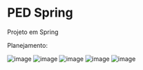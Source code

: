 # PED Spring
 Projeto em Spring

 Planejamento:


 
 ![image](https://github.com/RHMestudante/PED-Spring/assets/116378866/b0f5e924-47de-45e1-bdee-f41334aac586)
 ![image](https://github.com/RHMestudante/PED-Spring/assets/116378866/f73f88d1-5cfa-4f3e-a10a-8a87c5713054)
 ![image](https://github.com/RHMestudante/PED-Spring/assets/116378866/e731cf11-26af-4988-a57d-a3861141fbda)
 ![image](https://github.com/RHMestudante/PED-Spring/assets/116378866/4aac457a-485c-4b11-a107-f5a7aab83d65)
 ![image](https://github.com/RHMestudante/PED-Spring/assets/116378866/db3e640c-1c14-48bc-ad87-d6b03cdda572)
